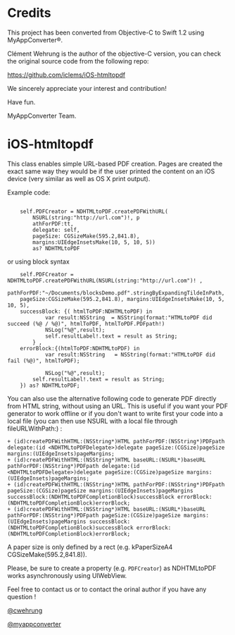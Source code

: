 # Credits
This project has been converted from Objective-C to Swift 1.2 using MyAppConverter®.

Clément Wehrung is the author of the objective-C version, you can check	the original source code from the following repo: 

https://github.com/iclems/iOS-htmltopdf

We sincerely appreciate your interest and contribution!

Have fun.

MyAppConverter Team.

iOS-htmltopdf
=============

This class enables simple URL-based PDF creation. Pages are created the exact same way they would be if the user printed the content on an iOS device (very similar as well as OS X print output).

Example code:

```

    self.PDFCreator = NDHTMLtoPDF.createPDFWithURL(
        NSURL(string:"http://url.com")!, p
        athForPDF:tt, 
        delegate: self, 
        pageSize: CGSizeMake(595.2,841.8), 
        margins:UIEdgeInsetsMake(10, 5, 10, 5)) 
        as? NDHTMLtoPDF
```

or using block syntax

```
    self.PDFCreator = NDHTMLtoPDF.createPDFWithURL(NSURL(string:"http://url.com")! , 
    pathForPDF:"~/Documents/blocksDemo.pdf".stringByExpandingTildeInPath, 
    pageSize:CGSizeMake(595.2,841.8), margins:UIEdgeInsetsMake(10, 5, 10, 5), 
    successBlock: {( htmlToPDF:NDHTMLtoPDF) in
            var result:NSString  = NSString(format:"HTMLtoPDF did succeed (%@ / %@)", htmlToPDF, htmlToPDF.PDFpath!)
            NSLog("%@",result);
            self.resultLabel!.text = result as String;
        } , 
    errorBlock:{(htmlToPDF:NDHTMLtoPDF) in
            var result:NSString   = NSString(format:"HTMLtoPDF did fail (%@)", htmlToPDF);
        
            NSLog("%@",result);
        self.resultLabel!.text = result as String;
    }) as? NDHTMLtoPDF;
```

You can also use the alternative following code to generate PDF directly from HTML string, without using an URL. This is useful if you want your PDF generator to work offline or if you don't want to write first your code into a local file (you can then use NSURL with a local file through fileURLWithPath:) :

```
+ (id)createPDFWithHTML:(NSString*)HTML pathForPDF:(NSString*)PDFpath delegate:(id <NDHTMLtoPDFDelegate>)delegate pageSize:(CGSize)pageSize margins:(UIEdgeInsets)pageMargins;
+ (id)createPDFWithHTML:(NSString*)HTML baseURL:(NSURL*)baseURL pathForPDF:(NSString*)PDFpath delegate:(id <NDHTMLtoPDFDelegate>)delegate pageSize:(CGSize)pageSize margins:(UIEdgeInsets)pageMargins;
+ (id)createPDFWithHTML:(NSString*)HTML pathForPDF:(NSString*)PDFpath pageSize:(CGSize)pageSize margins:(UIEdgeInsets)pageMargins successBlock:(NDHTMLtoPDFCompletionBlock)successBlock errorBlock:(NDHTMLtoPDFCompletionBlock)errorBlock;
+ (id)createPDFWithHTML:(NSString*)HTML baseURL:(NSURL*)baseURL pathForPDF:(NSString*)PDFpath pageSize:(CGSize)pageSize margins:(UIEdgeInsets)pageMargins successBlock:(NDHTMLtoPDFCompletionBlock)successBlock errorBlock:(NDHTMLtoPDFCompletionBlock)errorBlock;
```

A paper size is only defined by a rect (e.g. kPaperSizeA4 CGSizeMake(595.2,841.8)).

Please, be sure to create a property (e.g. `PDFCreator`) as NDHTMLtoPDF works asynchronously using UIWebView.

Feel free to contact us or to contact the orinal author if you have any question !

[@cwehrung](https://twitter.com/cwehrung)

[@myappconverter](https://twitter.com/myappconverter)
